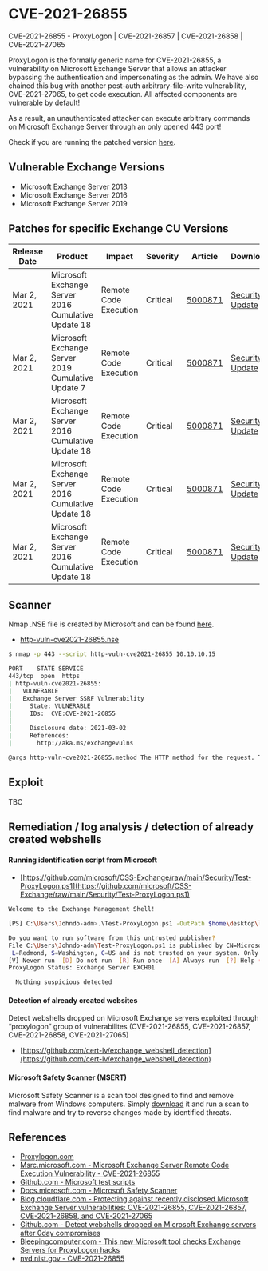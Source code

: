 # CVE-2021-26855

CVE-2021-26855 - ProxyLogon | CVE-2021-26857 | CVE-2021-26858 | CVE-2021-27065

ProxyLogon is the formally generic name for CVE-2021-26855, a vulnerability on Microsoft Exchange Server that allows an attacker bypassing the authentication and impersonating as the admin. We have also chained this bug with another post-auth arbitrary-file-write vulnerability, CVE-2021-27065, to get code execution. All affected components are vulnerable by default!

As a result, an unauthenticated attacker can execute arbitrary commands on Microsoft Exchange Server through an only opened 443 port!

Check if you are running the patched version [here](https://eightwone.com/references/versions-builds-dates/).

## Vulnerable Exchange Versions

- Microsoft Exchange Server 2013
- Microsoft Exchange Server 2016
- Microsoft Exchange Server 2019

## Patches for specific Exchange CU Versions

| Release Date | Product                                             | Impact                | Severity | Article                                               | Download                                                                                                         | Details                                                                                |
| ------------ | --------------------------------------------------- | --------------------- | -------- | ----------------------------------------------------- | ---------------------------------------------------------------------------------------------------------------- | -------------------------------------------------------------------------------------- |
| Mar 2, 2021  | Microsoft Exchange Server 2016 Cumulative Update 18 | Remote Code Execution | Critical | [5000871](https://support.microsoft.com/help/5000871) | [Security Update](https://www.microsoft.com/download/details.aspx?familyid=192fa60f-664a-4f3e-b19f-e295135e469b) | [CVE-2021-26855](https://msrc.microsoft.com/update-guide/vulnerability/CVE-2021-26855) |
| Mar 2, 2021  | Microsoft Exchange Server 2019 Cumulative Update 7  | Remote Code Execution | Critical | [5000871](https://support.microsoft.com/help/5000871) | [Security Update](https://www.microsoft.com/download/details.aspx?familyid=2aadda14-b8aa-4370-a492-0a6818facce8) | [CVE-2021-26855](https://msrc.microsoft.com/update-guide/vulnerability/CVE-2021-26855) |
| Mar 2, 2021  | Microsoft Exchange Server 2016 Cumulative Update 18 | Remote Code Execution | Critical | [5000871](https://support.microsoft.com/help/5000871) | [Security Update](https://www.microsoft.com/download/details.aspx?familyid=1255ecd7-b187-4839-96c9-1fc5e05df7b6) | [CVE-2021-26855](https://msrc.microsoft.com/update-guide/vulnerability/CVE-2021-26855) |
| Mar 2, 2021  | Microsoft Exchange Server 2016 Cumulative Update 18 | Remote Code Execution | Critical | [5000871](https://support.microsoft.com/help/5000871) | [Security Update](https://www.microsoft.com/download/details.aspx?familyid=18c75641-e53d-4979-8d5e-29a80674e41f) | [CVE-2021-26855](https://msrc.microsoft.com/update-guide/vulnerability/CVE-2021-26855) |
| Mar 2, 2021  | Microsoft Exchange Server 2016 Cumulative Update 18 | Remote Code Execution | Critical | [5000871](https://support.microsoft.com/help/5000871) | [Security Update](https://www.microsoft.com/download/details.aspx?familyid=31211a48-0cef-462e-bb11-c36440f80bb3) | [CVE-2021-26855](https://msrc.microsoft.com/update-guide/vulnerability/CVE-2021-26855) |

## Scanner

Nmap .NSE file is created by Microsoft and can be found [here](https://github.com/microsoft/CSS-Exchange/blob/main/Security/http-vuln-cve2021-26855.nse).

- [http-vuln-cve2021-26855.nse](../assets/files/http-vuln-cve2021-26855.nse)

```bash
$ nmap -p 443 --script http-vuln-cve2021-26855 10.10.10.15

PORT    STATE SERVICE
443/tcp  open  https
| http-vuln-cve2021-26855:
|   VULNERABLE
|   Exchange Server SSRF Vulnerability
|     State: VULNERABLE
|     IDs:  CVE:CVE-2021-26855
|
|     Disclosure date: 2021-03-02
|     References:
|       http://aka.ms/exchangevulns

@args http-vuln-cve2021-26855.method The HTTP method for the request. The default method is "GET".
```

## Exploit

TBC

## Remediation / log analysis / detection of already created webshells

#### Running identification script from Microsoft

- [https://github.com/microsoft/CSS-Exchange/raw/main/Security/Test-ProxyLogon.ps1](https://github.com/microsoft/CSS-Exchange/raw/main/Security/Test-ProxyLogon.ps1)

```bash
Welcome to the Exchange Management Shell!

[PS] C:\Users\Johndo-adm>.\Test-ProxyLogon.ps1 -OutPath $home\desktop\logs

Do you want to run software from this untrusted publisher?
File C:\Users\Johndo-adm\Test-ProxyLogon.ps1 is published by CN=Microsoft Corporation, O=Microsoft Corporation,
 L=Redmond, S=Washington, C=US and is not trusted on your system. Only run scripts from trusted publishers.
[V] Never run  [D] Do not run  [R] Run once  [A] Always run  [?] Help (default is "D"): R
ProxyLogon Status: Exchange Server EXCH01

  Nothing suspicious detected
```

#### Detection of already created websites

Detect webshells dropped on Microsoft Exchange servers exploited through “proxylogon” group of vulnerabilites (CVE-2021-26855, CVE-2021-26857, CVE-2021-26858, CVE-2021-27065)

- [https://github.com/cert-lv/exchange_webshell_detection](https://github.com/cert-lv/exchange_webshell_detection)

#### Microsoft Safety Scanner (MSERT)

Microsoft Safety Scanner is a scan tool designed to find and remove malware from Windows computers. Simply [download](https://docs.microsoft.com/en-us/windows/security/threat-protection/intelligence/safety-scanner-download) it and run a scan to find malware and try to reverse changes made by identified threats.

## References

- [Proxylogon.com](https://proxylogon.com/)
- [Msrc.microsoft.com - Microsoft Exchange Server Remote Code Execution Vulnerability - CVE-2021-26855](https://msrc.microsoft.com/update-guide/vulnerability/CVE-2021-26855)
- [Github.com - Microsoft test scripts](https://docs.microsoft.com/en-us/windows/security/threat-protection/intelligence/safety-scanner-download)
- [Docs.microsoft.com - Microsoft Safety Scanner](https://docs.microsoft.com/en-us/windows/security/threat-protection/intelligence/safety-scanner-download)
- [Blog.cloudflare.com - Protecting against recently disclosed Microsoft Exchange Server vulnerabilities: CVE-2021-26855, CVE-2021-26857, CVE-2021-26858, and CVE-2021-27065](https://blog.cloudflare.com/protecting-against-microsoft-exchange-server-cves/)
- [Github.com - Detect webshells dropped on Microsoft Exchange servers after 0day compromises](https://github.com/cert-lv/exchange_webshell_detection)
- [Bleepingcomputer.com - This new Microsoft tool checks Exchange Servers for ProxyLogon hacks](https://www.bleepingcomputer.com/news/microsoft/this-new-microsoft-tool-checks-exchange-servers-for-proxylogon-hacks/)
- [nvd.nist.gov - CVE-2021-26855](https://nvd.nist.gov/vuln/detail/CVE-2021-26855)
